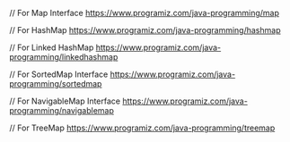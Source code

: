 // For Map Interface 
https://www.programiz.com/java-programming/map

// For HashMap
https://www.programiz.com/java-programming/hashmap

// For Linked HashMap
https://www.programiz.com/java-programming/linkedhashmap

// For SortedMap Interface
https://www.programiz.com/java-programming/sortedmap

// For NavigableMap Interface
https://www.programiz.com/java-programming/navigablemap

// For TreeMap
https://www.programiz.com/java-programming/treemap